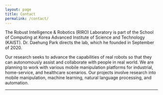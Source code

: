 ```yaml
---
layout: page
title: Contact
permalink: /contact/
---
```


The Robust Intelligence & Robotics (RIRO) Laboratory is part of the School of Computing at Korea Advanced Institute of Science and Technology (KAIST). Dr. Daehung Park directs the lab, which he founded in September of 2020.   

Our research seeks to advance the capabilities of real robots so that they can autonomously assist and collaborate with people in real world. We are planning to work with various mobile manipulation platforms for industrial, home-service, and healthcare scenarios. Our projects involve research into mobile manipulation, machine learning, natural language processing, and automation. 

-----
<html>
<head>
	<meta charset="utf-8"/>
	<title>Kakao 지도 시작하기</title>
</head>
<body>
	<div id="map" style="width:500px;height:400px;"></div>
	<script type="text/javascript" src="//dapi.kakao.com/v2/maps/sdk.js?appkey=발급받은 APP KEY를 넣으시면 됩니다."></script>
	<script>
		var container = document.getElementById('map');
		var options = {
			center: new kakao.maps.LatLng(33.450701, 126.570667),
			level: 3
		};

		var map = new kakao.maps.Map(container, options);
	</script>
</body>
</html>

